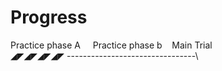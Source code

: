 # Progress
Practice phase A &nbsp; &nbsp; Practice phase b&nbsp; &nbsp; Main Trial\
◢◤◢◤◢◤◢◤ --------------------------------\

